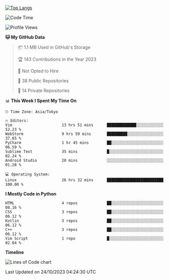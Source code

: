 [![Top Langs](https://github-readme-stats.vercel.app/api/top-langs/?username=remisiki&theme=dracula&layout=compact&hide=Jupyter%20Notebook,CSS,HTML&langs_count=10&exclude_repo=GMM-Demux-GUI)](https://github.com/anuraghazra/github-readme-stats)
<!--START_SECTION:waka-->
![Code Time](http://img.shields.io/badge/Code%20Time-514%20hrs%2040%20mins-blue)

![Profile Views](http://img.shields.io/badge/Profile%20Views-10-blue)

**🐱 My GitHub Data** 

> 📦 1.1 MB Used in GitHub's Storage 
 > 
> 🏆 143 Contributions in the Year 2023
 > 
> 🚫 Not Opted to Hire
 > 
> 📜 38 Public Repositories 
 > 
> 🔑 14 Private Repositories 
 > 
📊 **This Week I Spent My Time On** 

```text
🕑︎ Time Zone: Asia/Tokyo

🔥 Editors: 
Vim                      13 hrs 51 mins      █████████████░░░░░░░░░░░░   52.23 % 
WebStorm                 9 hrs 59 mins       █████████░░░░░░░░░░░░░░░░   37.65 % 
PyCharm                  1 hr 45 mins        ██░░░░░░░░░░░░░░░░░░░░░░░   06.59 % 
Sublime Text             35 mins             █░░░░░░░░░░░░░░░░░░░░░░░░   02.24 % 
Android Studio           20 mins             ░░░░░░░░░░░░░░░░░░░░░░░░░   01.28 % 

💻 Operating System: 
Linux                    26 hrs 32 mins      █████████████████████████   100.00 % 
```

**I Mostly Code in Python** 

```text
HTML                     4 repos             ██░░░░░░░░░░░░░░░░░░░░░░░   08.16 % 
CSS                      3 repos             ██░░░░░░░░░░░░░░░░░░░░░░░   06.12 % 
Kotlin                   3 repos             ██░░░░░░░░░░░░░░░░░░░░░░░   06.12 % 
C++                      3 repos             ██░░░░░░░░░░░░░░░░░░░░░░░   06.12 % 
Vim Script               1 repo              █░░░░░░░░░░░░░░░░░░░░░░░░   02.04 % 
```



**Timeline**

![Lines of Code chart](https://raw.githubusercontent.com/remisiki/remisiki/master/assets/bar_graph.png)


 Last Updated on 24/10/2023 04:24:30 UTC
<!--END_SECTION:waka-->
